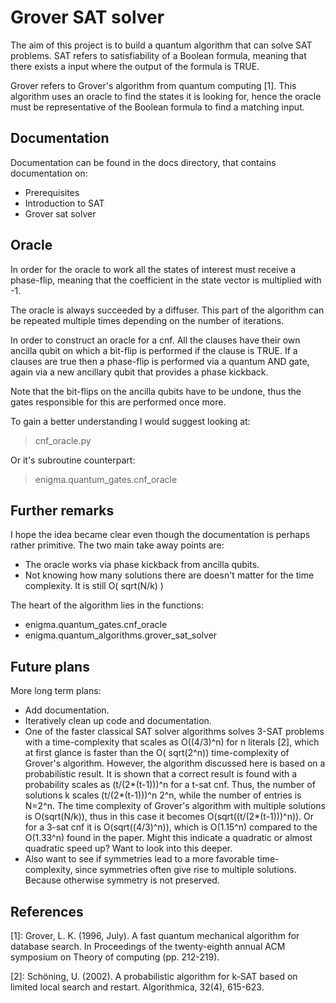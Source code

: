 # Grover SAT solver
The aim of this project is to build a quantum algorithm that can solve SAT problems. SAT refers to satisfiability of a Boolean formula, meaning that there exists a input where the output of the formula is TRUE.

Grover refers to Grover's algorithm from quantum computing [1]. This algorithm uses an oracle to find the states it is looking for, hence the oracle must be representative of the Boolean formula to find a matching input.

## Documentation

Documentation can be found in the docs directory, that contains documentation on:

* Prerequisites
* Introduction to SAT
* Grover sat solver

## Oracle

In order for the oracle to work all the states of interest must receive a phase-flip, meaning that the coefficient in the state vector is multiplied with -1.

The oracle is always succeeded by a diffuser. This part of the algorithm can be repeated multiple times depending on the number of iterations.

In order to construct an oracle for a cnf. All the clauses have their own ancilla qubit on which a bit-flip is performed if the clause is TRUE. If a clauses are true then a phase-flip is performed via a quantum AND gate, again via a new ancillary qubit that provides a phase kickback.

Note that the bit-flips on the ancilla qubits have to be undone, thus the gates responsible for this are performed once more.

To gain a better understanding I would suggest looking at:

> cnf_oracle.py

Or it's subroutine counterpart:

> enigma.quantum_gates.cnf_oracle

## Further remarks

I hope the idea became clear even though the documentation is perhaps rather primitive. The two main take away points are:

* The oracle works via phase kickback from ancilla qubits.
* Not knowing how many solutions there are doesn't matter for the time complexity. It is still O( sqrt(N/k) )

The heart of the algorithm lies in the functions:

* enigma.quantum_gates.cnf_oracle
* enigma.quantum_algorithms.grover_sat_solver

## Future plans

More long term plans:

* Add documentation.
* Iteratively clean up code and documentation.
* One of the faster classical SAT solver algorithms solves 3-SAT problems with a time-complexity that scales as O((4/3)^n) for n literals [2], which at first glance is faster than the O( sqrt(2^n)) time-complexity of Grover's algorithm. However, the algorithm discussed here is based on a probabilistic result. It is shown that a correct result is found with a probability scales as (t/(2*(t-1)))^n for a t-sat cnf. Thus, the number of solutions k scales (t/(2*(t-1)))^n 2^n, while the number of entries is N=2^n. The time complexity of Grover's algorithm with multiple solutions is O(sqrt(N/k)), thus in this case it becomes O(sqrt((t/(2*(t-1)))^n)). Or for a 3-sat cnf it is O(sqrt((4/3)^n)), which is O(1.15^n) compared to the O(1.33^n) found in the paper. Might this indicate a quadratic or almost quadratic speed up? Want to look into this deeper.
* Also want to see if symmetries lead to a more favorable time-complexity, since symmetries often give rise to multiple solutions. Because otherwise symmetry is not preserved. 

## References

[1]: Grover, L. K. (1996, July). A fast quantum mechanical algorithm for database search. In Proceedings of the twenty-eighth annual ACM symposium on Theory of computing (pp. 212-219).

[2]: Schöning, U. (2002). A probabilistic algorithm for k-SAT based on limited local search and restart. Algorithmica, 32(4), 615-623.
